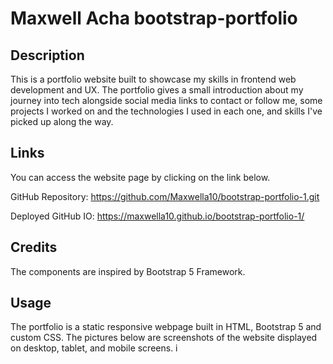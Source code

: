 # Maxwell Acha bootstrap-portfolio

## Description
This is a portfolio website built to showcase my skills in frontend web development and UX. The portfolio gives a small introduction about my journey into tech alongside social media links to contact or follow me, some projects I worked on and the technologies I used in each one, and skills I've picked up along the way.

## Links
You can access the website page by clicking on the link below.

GitHub Repository: https://github.com/Maxwella10/bootstrap-portfolio-1.git

Deployed GitHub IO: https://maxwella10.github.io/bootstrap-portfolio-1/


## Credits
The components are inspired by Bootstrap 5 Framework.

## Usage
The portfolio is a static responsive webpage built in HTML, Bootstrap 5 and custom CSS. The pictures below are screenshots of the website displayed on desktop, tablet, and mobile screens.
i
